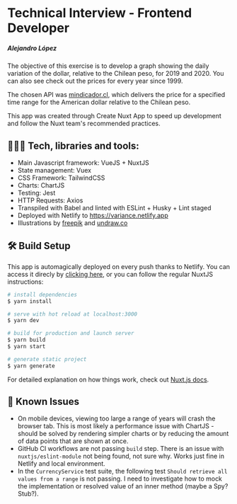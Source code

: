 # Technical Interview - Frontend Developer

##### Alejandro López

The objective of this exercise is to develop a graph showing the daily variation of the dollar, relative to the Chilean peso, for 2019 and 2020. You can also see check out the prices for every year since 1999.

The chosen API was [mindicador.cl](https://mindicador.cl/), which delivers the price for a specified time range for the American dollar relative to the Chilean peso.

This app was created through Create Nuxt App to speed up development and follow the Nuxt team's recommended practices.

##  👨🏻‍💻 Tech, libraries and tools:

- Main Javascript framework: VueJS + NuxtJS
- State management: Vuex
- CSS Framework: TailwindCSS
- Charts: ChartJS
- Testing: Jest
- HTTP Requests: Axios
- Transpiled with Babel and linted with ESLint + Husky + Lint staged
- Deployed with Netlify to https://variance.netlify.app
- Illustrations by [freepik](https://www.flaticon.com/authors/freepik) and [undraw.co](https://undraw.co)

## 🛠 Build Setup

This app is automagically deployed on every push thanks to Netlify. You can access it direcly by [clicking here](https://variance.netlify.app), or you can follow the regular NuxtJS instructions:

```bash
# install dependencies
$ yarn install

# serve with hot reload at localhost:3000
$ yarn dev

# build for production and launch server
$ yarn build
$ yarn start

# generate static project
$ yarn generate
```

For detailed explanation on how things work, check out [Nuxt.js docs](https://nuxtjs.org).

## 🐛 Known Issues

- On mobile devices, viewing too large a range of years will crash the browser tab. This is most likely a performance issue with ChartJS - should be solved by rendering simpler charts or by reducing the amount of data points that are shown at once.
- GitHub CI workflows are not passing `build` step. There is an issue with `nuxtjs/eslint-module` not being found, not sure why. Works just fine in Netlify and local environment.
- In the `CurrencyService` test suite, the following test `Should retrieve all values from a range` is not passing. I need to investigate how to mock the implementation or resolved value of an inner method (maybe a Spy? Stub?).
